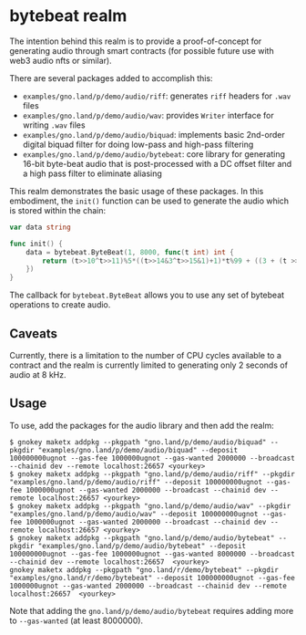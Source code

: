 # bytebeat realm

The intention behind this realm is to provide a proof-of-concept for generating audio through smart contracts (for possible future use with web3 audio nfts or similar).

There are several packages added to accomplish this:

- `examples/gno.land/p/demo/audio/riff`: generates `riff` headers for `.wav` files
- `examples/gno.land/p/demo/audio/wav`: provides `Writer` interface for writing `.wav` files
- `examples/gno.land/p/demo/audio/biquad`: implements basic 2nd-order digital biquad filter for doing low-pass and high-pass filtering 
- `examples/gno.land/p/demo/audio/bytebeat`: core library for generating 16-bit byte-beat audio that is post-processed with a DC offset filter and a high pass filter to eliminate aliasing

This realm demonstrates the basic usage of these packages. In this embodiment, the `init()` function can be used to generate the audio which is stored within the chain:

```go
var data string

func init() {
	data = bytebeat.ByteBeat(1, 8000, func(t int) int {
		return (t>>10^t>>11)%5*((t>>14&3^t>>15&1)+1)*t%99 + ((3 + (t >> 14 & 3) - (t >> 16 & 1)) / 3 * t % 99 & 64)
	})
}
```

The callback for `bytebeat.ByteBeat` allows you to use any set of bytebeat operations to create audio.

## Caveats

Currently, there is a limitation to the number of CPU cycles available to a contract and the realm is currently limited to generating only 2 seconds of audio at 8 kHz.

## Usage

To use, add the packages for the audio library and then add the realm:

```
$ gnokey maketx addpkg --pkgpath "gno.land/p/demo/audio/biquad" --pkgdir "examples/gno.land/p/demo/audio/biquad" --deposit 100000000ugnot --gas-fee 1000000ugnot --gas-wanted 2000000 --broadcast --chainid dev --remote localhost:26657 <yourkey>
$ gnokey maketx addpkg --pkgpath "gno.land/p/demo/audio/riff" --pkgdir "examples/gno.land/p/demo/audio/riff" --deposit 100000000ugnot --gas-fee 1000000ugnot --gas-wanted 2000000 --broadcast --chainid dev --remote localhost:26657 <yourkey>
$ gnokey maketx addpkg --pkgpath "gno.land/p/demo/audio/wav" --pkgdir "examples/gno.land/p/demo/audio/wav" --deposit 100000000ugnot --gas-fee 1000000ugnot --gas-wanted 2000000 --broadcast --chainid dev --remote localhost:26657 <yourkey>
$ gnokey maketx addpkg --pkgpath "gno.land/p/demo/audio/bytebeat" --pkgdir "examples/gno.land/p/demo/audio/bytebeat" --deposit 100000000ugnot --gas-fee 1000000ugnot --gas-wanted 8000000 --broadcast --chainid dev --remote localhost:26657  <yourkey>
gnokey maketx addpkg --pkgpath "gno.land/r/demo/bytebeat" --pkgdir "examples/gno.land/r/demo/bytebeat" --deposit 100000000ugnot --gas-fee 1000000ugnot --gas-wanted 2000000 --broadcast --chainid dev --remote localhost:26657  <yourkey>
```

Note that adding the `gno.land/p/demo/audio/bytebeat` requires adding more to `--gas-wanted` (at least 8000000).
